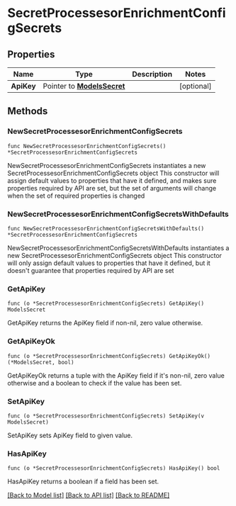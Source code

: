 # SecretProcessesorEnrichmentConfigSecrets

## Properties

Name | Type | Description | Notes
------------ | ------------- | ------------- | -------------
**ApiKey** | Pointer to [**ModelsSecret**](ModelsSecret.md) |  | [optional] 

## Methods

### NewSecretProcessesorEnrichmentConfigSecrets

`func NewSecretProcessesorEnrichmentConfigSecrets() *SecretProcessesorEnrichmentConfigSecrets`

NewSecretProcessesorEnrichmentConfigSecrets instantiates a new SecretProcessesorEnrichmentConfigSecrets object
This constructor will assign default values to properties that have it defined,
and makes sure properties required by API are set, but the set of arguments
will change when the set of required properties is changed

### NewSecretProcessesorEnrichmentConfigSecretsWithDefaults

`func NewSecretProcessesorEnrichmentConfigSecretsWithDefaults() *SecretProcessesorEnrichmentConfigSecrets`

NewSecretProcessesorEnrichmentConfigSecretsWithDefaults instantiates a new SecretProcessesorEnrichmentConfigSecrets object
This constructor will only assign default values to properties that have it defined,
but it doesn't guarantee that properties required by API are set

### GetApiKey

`func (o *SecretProcessesorEnrichmentConfigSecrets) GetApiKey() ModelsSecret`

GetApiKey returns the ApiKey field if non-nil, zero value otherwise.

### GetApiKeyOk

`func (o *SecretProcessesorEnrichmentConfigSecrets) GetApiKeyOk() (*ModelsSecret, bool)`

GetApiKeyOk returns a tuple with the ApiKey field if it's non-nil, zero value otherwise
and a boolean to check if the value has been set.

### SetApiKey

`func (o *SecretProcessesorEnrichmentConfigSecrets) SetApiKey(v ModelsSecret)`

SetApiKey sets ApiKey field to given value.

### HasApiKey

`func (o *SecretProcessesorEnrichmentConfigSecrets) HasApiKey() bool`

HasApiKey returns a boolean if a field has been set.


[[Back to Model list]](../README.md#documentation-for-models) [[Back to API list]](../README.md#documentation-for-api-endpoints) [[Back to README]](../README.md)


